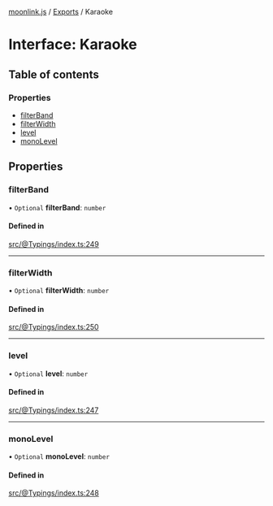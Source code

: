 [moonlink.js](../README.md) / [Exports](../modules.md) / Karaoke

# Interface: Karaoke

## Table of contents

### Properties

- [filterBand](Karaoke.md#filterband)
- [filterWidth](Karaoke.md#filterwidth)
- [level](Karaoke.md#level)
- [monoLevel](Karaoke.md#monolevel)

## Properties

### filterBand

• `Optional` **filterBand**: `number`

#### Defined in

[src/@Typings/index.ts:249](https://github.com/Ecliptia/moonlink.js/blob/ab259c6/src/@Typings/index.ts#L249)

___

### filterWidth

• `Optional` **filterWidth**: `number`

#### Defined in

[src/@Typings/index.ts:250](https://github.com/Ecliptia/moonlink.js/blob/ab259c6/src/@Typings/index.ts#L250)

___

### level

• `Optional` **level**: `number`

#### Defined in

[src/@Typings/index.ts:247](https://github.com/Ecliptia/moonlink.js/blob/ab259c6/src/@Typings/index.ts#L247)

___

### monoLevel

• `Optional` **monoLevel**: `number`

#### Defined in

[src/@Typings/index.ts:248](https://github.com/Ecliptia/moonlink.js/blob/ab259c6/src/@Typings/index.ts#L248)

